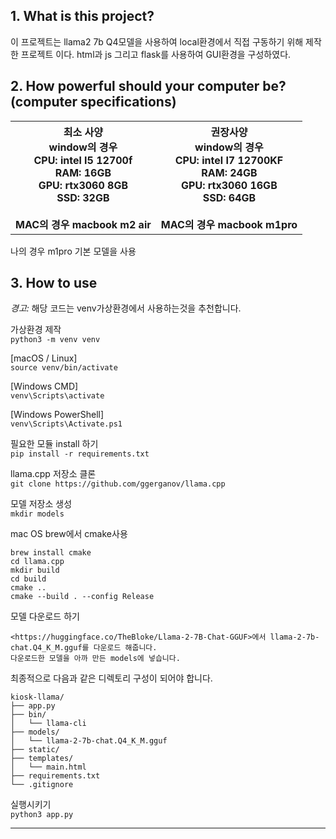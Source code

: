 ## 1. What is this project?
이 프로젝트는 llama2 7b Q4모델을 사용하여 local환경에서 직접 구동하기 위해 제작한 프로젝트 이다.
html과 js 그리고 flask를 사용하여 GUI환경을 구성하였다.

## 2. How powerful should your computer be? <br> (computer specifications)

<table>
  <tr>
    <th>
        <b>최소 사양</b><br>
        window의 경우<br>
        CPU: intel I5 12700f<br>
        RAM: 16GB<br>
        GPU: rtx3060 8GB<br>
        SSD: 32GB<br>
        <br>
        MAC의 경우 macbook m2 air<br>
    </th>
    <th>
        <b>권장사양</b><br>
        window의 경우<br>
        CPU: intel I7 12700KF<br>
        RAM: 24GB<br>
        GPU: rtx3060 16GB<br>
        SSD: 64GB<br>
        <br>
        MAC의 경우 macbook m1pro<br>
    </th>
  </tr>
</table>

나의 경우 m1pro 기본 모델을 사용

## 3. How to use
*경고:* 해당 코드는 venv가상환경에서 사용하는것을 추천합니다.

가상환경 제작  
`python3 -m venv venv`

[macOS / Linux]  
`source venv/bin/activate`

[Windows CMD]  
`venv\Scripts\activate`

[Windows PowerShell]  
`venv\Scripts\Activate.ps1`

필요한 모듈 install 하기  
`pip install -r requirements.txt`

llama.cpp 저장소 클론  
`git clone https://github.com/ggerganov/llama.cpp`

모델 저장소 생성  
`mkdir models`

mac OS brew에서 cmake사용
```
brew install cmake
cd llama.cpp
mkdir build
cd build
cmake ..
cmake --build . --config Release
```

모델 다운로드 하기
```
<https://huggingface.co/TheBloke/Llama-2-7B-Chat-GGUF>에서 llama-2-7b-chat.Q4_K_M.gguf를 다운로드 해줍니다.
다운로드한 모델을 아까 만든 models에 넣습니다.
```


최종적으로 다음과 같은 디렉토리 구성이 되어야 합니다.
```
kiosk-llama/
├── app.py
├── bin/
│   └── llama-cli
├── models/
│   └── llama-2-7b-chat.Q4_K_M.gguf
├── static/
├── templates/
│   └── main.html
├── requirements.txt
└── .gitignore
```

실행시키기  
`python3 app.py`

***